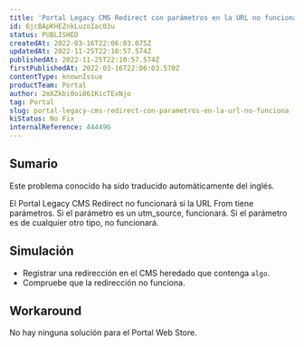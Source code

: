 ```yaml
---
title: 'Portal Legacy CMS Redirect con parámetros en la URL no funciona'
id: 6jcBApKHEZnkLuzoIac03u
status: PUBLISHED
createdAt: 2022-03-16T22:06:03.075Z
updatedAt: 2022-11-25T22:10:57.574Z
publishedAt: 2022-11-25T22:10:57.574Z
firstPublishedAt: 2022-03-16T22:06:03.570Z
contentType: knownIssue
productTeam: Portal
author: 2mXZkbi0oi061KicTExNjo
tag: Portal
slug: portal-legacy-cms-redirect-con-parametros-en-la-url-no-funciona
kiStatus: No Fix
internalReference: 444496
---
```


## Sumario

<div class="alert alert-info">
  <p>Este problema conocido ha sido traducido automáticamente del inglés.</p>
</div>


El Portal Legacy CMS Redirect no funcionará si la URL From tiene parámetros. Si el parámetro es un utm_source, funcionará. Si el parámetro es de cualquier otro tipo, no funcionará.



## Simulación


- Registrar una redirección en el CMS heredado que contenga `algo`.
- Compruebe que la redirección no funciona.



## Workaround


No hay ninguna solución para el Portal Web Store.

